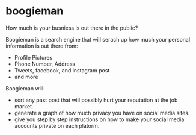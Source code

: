 # boogieman
How much is your busniess is out there in the public?

Boogieman is a search engine that will serach up how much your personal information is out there from:

* Profile Pictures
* Phone Number, Address
* Tweets, facebook, and instagram post
* and more

Boogieman will:
  * sort any past post that will possibly hurt your reputation at the job market.
  * generate a graph of how much privacy you have on social media sites.
  * give you step by step instructions on how to make your social media accounts private on each platorm.
